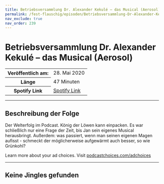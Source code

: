 ```yaml
---
title: Betriebsversammlung Dr. Alexander Kekulé – das Musical (Aerosol)
permalink: /fest-flauschig/episoden/Betriebsversammlung-Dr-Alexander-Kekul--das-Musical-Aerosol
nav_exclude: true
nav_order: 239
---
```


# Betriebsversammlung Dr. Alexander Kekulé – das Musical (Aerosol)
<table class="resp-table dcf-table dcf-table-responsive dcf-table-bordered dcf-table-striped dcf-w-100%">
                    <tbody>
                        <tr>
                            <th scope="row">Veröffentlich am:</th>
                            <td data-label="Veröffentlich am:">28. Mai 2020</td>
                        </tr>
                        <tr>
                            <th scope="row">Länge </th>
                            <td data-label="Länge ">47 Minuten</td>
                        </tr><tr>
                                <th scope="row">Spotify Link</th>
                                <td data-label="Spotify Link"><a href="https://open.spotify.com/episode/5ojJ2tMVUjxELit1HM0Y73">Spotify Link</a></td>
                            </tr></tbody>
                </table>

***

## Beschreibung der Folge

<div>
<p>Der Welterfolg im Podcast. König der Löwen kann einpacken. Es war schließlich nur eine Frage der Zeit, bis Jan sein eigenes Musical herausbringt. Außerdem: was passiert, wenn man seinen eigenen Magen aufisst - schmeckt der möglicherweise aufgewärmt auch besser, so wie Grünkohl?</p><p> </p><p>Learn more about your ad choices. Visit <a href="https://podcastchoices.com/adchoices">podcastchoices.com/adchoices</a></p>  
</div>

***

## Keine Jingles gefunden